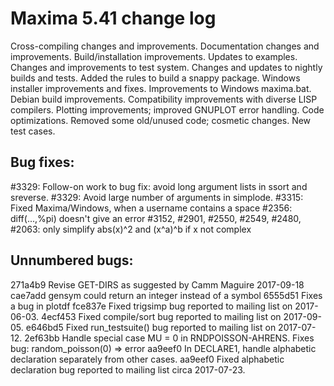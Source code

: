 Maxima 5.41 change log
======================

  Cross-compiling changes and improvements.
  Documentation changes and improvements.
  Build/installation improvements.
  Updates to examples.
  Changes and improvements to test system.
  Changes and updates to nightly builds and tests.
  Added the rules to build a snappy package.
  Windows installer improvements and fixes.
  Improvements to Windows maxima.bat.
  Debian build improvements.
  Compatibility improvements with diverse LISP compilers.
  Plotting improvements; improved GNUPLOT error handling.
  Code optimizations.
  Removed some old/unused code; cosmetic changes.
  New test cases.

Bug fixes:
----------

#3329: Follow-on work to bug fix: avoid long argument lists in ssort and sreverse.
#3329: Avoid large number of arguments in simplode.
#3315: Fixed Maxima/Windows, when a username contains a space
#2356: diff(...,%pi) doesn't give an error
#3152, #2901, #2550, #2549, #2480, #2063: only simplify abs(x)^2 and (x^a)^b if x not complex

Unnumbered bugs:
----------------

271a4b9 Revise GET-DIRS as suggested by Camm Maguire 2017-09-18
cae7add gensym could return an integer instead of a symbol
6555d51 Fixes a bug in plotdf
fce837e Fixed trigsimp bug reported to mailing list on 2017-06-03.
4ecf453 Fixed compile/sort bug reported to mailing list on 2017-09-05.
e646bd5 Fixed run_testsuite() bug reported to mailing list on 2017-07-12.
2ef63bb Handle special case MU = 0 in RNDPOISSON-AHRENS. Fixes bug: random_poisson(0) => error
aa9eef0 In DECLARE1, handle alphabetic declaration separately from other cases. 
aa9eef0 Fixed alphabetic declaration bug reported to mailing list circa 2017-07-23.

